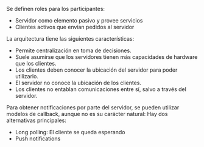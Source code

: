 Se definen roles para los participantes:

- Servidor como elemento pasivo y provee servicios
- Clientes activos que envían pedidos al servidor

La arquitectura tiene las siguientes características:

- Permite centralización en toma de decisiones.
- Suele asumirse que los servidores tienen más capacidades de hardware que los clientes.
- Los clientes deben conocer la ubicación del servidor para poder utilizarlo.
- El servidor no conoce la ubicación de los clientes.
- Los clientes no entablan comunicaciones entre sí, salvo a través del servidor.

Para obtener notificaciones por parte del servidor, se pueden utilizar modelos de callback, aunque no es su carácter natural: Hay dos alternativas principales:

- Long polling: El cliente se queda esperando
- Push notifications
